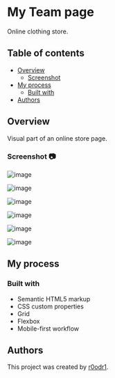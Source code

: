 # My Team page

Online clothing store.

## Table of contents

- [Overview](#overview)
  - [Screenshot](#screenshot)
- [My process](#my-process)
  - [Built with](#built-with)
- [Authors](#authors)

## Overview

Visual part of an online store page.

### Screenshot 📷

![image](https://github.com/r0odr1/frontendStore/assets/126527883/0b09a746-af8e-43ee-b387-6c1b38b8e91c)

![image](https://github.com/r0odr1/frontendStore/assets/126527883/ef61ca4c-31a7-4dac-ba13-df79ce07cf40)

![image](https://github.com/r0odr1/frontendStore/assets/126527883/689285f0-d1fd-4922-8059-f5c7265b98f4)

![image](https://github.com/r0odr1/frontendStore/assets/126527883/dfb19db0-b367-4552-8828-2a2ca550b00b)

![image](https://github.com/r0odr1/frontendStore/assets/126527883/a4aa684d-baad-4d03-b87a-46132a0486f4)

![image](https://github.com/r0odr1/frontendStore/assets/126527883/7ba066a1-21ca-4229-af5a-354faef62493)


## My process

### Built with

- Semantic HTML5 markup
- CSS custom properties
- Grid
- Flexbox
- Mobile-first workflow

## Authors

This project was created by [r0odr1](https://github.com/r0odr1).

